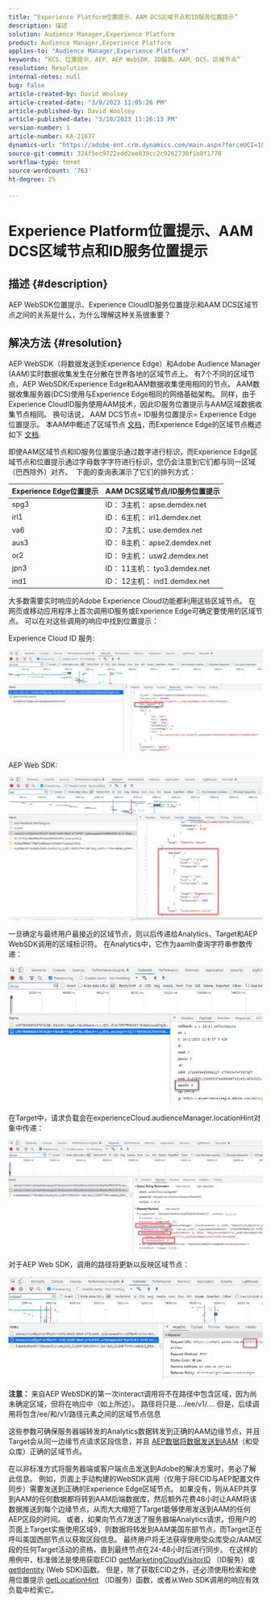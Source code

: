 ```yaml
---
title: “Experience Platform位置提示、AAM DCS区域节点和ID服务位置提示”
description: 描述
solution: Audience Manager,Experience Platform
product: Audience Manager,Experience Platform
applies-to: "Audience Manager,Experience Platform"
keywords: “KCS、位置提示、AEP、AEP WebSDK、ID服务、AAM、DCS、区域节点”
resolution: Resolution
internal-notes: null
bug: false
article-created-by: David Woolsey
article-created-date: "3/9/2023 11:05:26 PM"
article-published-by: David Woolsey
article-published-date: "3/10/2023 11:26:13 PM"
version-number: 1
article-number: KA-21677
dynamics-url: "https://adobe-ent.crm.dynamics.com/main.aspx?forceUCI=1&pagetype=entityrecord&etn=knowledgearticle&id=6efc75d8-cebe-ed11-83ff-6045bd006239"
source-git-commit: 324f5ec9722edd2ee039cc2c9262730f1b8f1770
workflow-type: tm+mt
source-wordcount: '763'
ht-degree: 2%

---
```


# Experience Platform位置提示、AAM DCS区域节点和ID服务位置提示

## 描述 {#description}

AEP WebSDK位置提示、Experience CloudID服务位置提示和AAM DCS区域节点之间的关系是什么，为什么理解这种关系很重要？

## 解决方法 {#resolution}


AEP WebSDK（将数据发送到Experience Edge）和Adobe Audience Manager (AAM)实时数据收集发生在分散在世界各地的区域节点上。 有7个不同的区域节点，AEP WebSDK/Experience Edge和AAM数据收集使用相同的节点。 AAM数据收集服务器(DCS)使用与Experience Edge相同的网络基础架构。 同样，由于Experience CloudID服务使用AAM技术，因此ID服务位置提示与AAM区域数据收集节点相同。 换句话说， AAM DCS节点= ID服务位置提示= Experience Edge位置提示。 本AAM中概述了区域节点 [文档](https://experienceleague.adobe.com/docs/audience-manager/user-guide/api-and-sdk-code/dcs/dcs-api-reference/dcs-regions.html?lang=en)，而Experience Edge的区域节点概述如下 [文档](https://experienceleague.adobe.com/docs/experience-platform/edge-network-server-api/location-hints.html?lang=en).

即使AAM区域节点和ID服务位置提示通过数字进行标识，而Experience Edge区域节点和位置提示通过字母数字字符进行标识，您仍会注意到它们都与同一区域（巴西除外）对齐。  下面的查询表演示了它们的排列方式：


| Experience Edge位置提示 | AAM DCS区域节点/ID服务位置提示 |
| --- | --- |
| spg3 | ID： 3主机： apse.demdex.net |
| irl1 | ID： 6主机： irl1.demdex.net |
| va6 | ID： 7主机： use.demdex.net |
| aus3 | ID： 8主机： apse2.demdex.net |
| or2 | ID： 9主机： usw2.demdex.net |
| jpn3 | ID： 11主机： tyo3.demdex.net |
| ind1 | ID： 12主机： ind1.demdex.net |


大多数需要实时响应的Adobe Experience Cloud功能都利用这些区域节点。 在网页或移动应用程序上首次调用ID服务或Experience Edge可确定要使用的区域节点。 可以在对这些调用的响应中找到位置提示：

Experience Cloud ID 服务:

![](assets/e80a1235-77bf-ed11-83ff-6045bd006239.png)



AEP Web SDK:

![](assets/8f50cbb3-75bf-ed11-83ff-6045bd006239.png)

一旦确定与最终用户最接近的区域节点，则以后传递给Analytics、Target和AEP WebSDK调用的区域标识符。 在Analytics中，它作为aamlh查询字符串参数传递：

![](assets/33af14ff-77bf-ed11-83ff-6045bd006239.png)

在Target中，请求负载会在experienceCloud.audienceManager.locationHint对象中传递：

![](assets/dce94437-78bf-ed11-83ff-6045bd006239.png)

对于AEP Web SDK，调用的路径将更新以反映区域节点：

![](assets/8245a050-79bf-ed11-83ff-6045bd006239.png)

<b>注意： </b>来自AEP WebSDK的第一次interact调用将不在路径中包含区域，因为尚未确定区域，但将在响应中（如上所述）。 路径将只是..../ee/v1/.... 但是，后续调用将包含/ee/和/v1/路径元素之间的区域节点信息

这些参数可确保服务器端转发的Analytics数据转发到正确的AAM边缘节点，并且Target会从同一边缘节点请求区段信息，并且 [AEP数据将数据发送到AAM](https://experienceleague.adobe.com/docs/audience-manager/user-guide/implementation-integration-guides/integration-experience-platform/aam-aep-audience-sharing.html?lang=en)（和受众库）正确的区域节点。

在以非标准方式将服务器端或客户端点击发送到Adobe的解决方案时，务必了解此信息。 例如，页面上手动构建的WebSDK调用（仅用于将ECID与AEP配置文件同步）需要发送到正确的Experience Edge区域节点。 如果没有，则从AEP共享到AAM的任何数据都将转到AAM后端数据库，然后额外花费48小时让AAM将该数据推送到每个边缘节点，从而大大缩短了Target能够使用发送到AAM的任何AEP区段的时间。 或者，如果向节点7发送了服务器端Analytics请求，但用户的页面上Target实施使用区域9，则数据将转发到AAM美国东部节点，而Target正在呼叫美国西部节点以获取区段信息。 最终用户将无法获得使用受众库受众/AAM区段的任何Target活动的资格，直到最终节点在24-48小时后进行同步。 在这样的用例中，标准做法是使用获取ECID [getMarketingCloudVisitorID](https://experienceleague.adobe.com/docs/id-service/using/id-service-api/methods/getmcvid.html?lang=en) （ID服务）或 [getIdentity](https://experienceleague.adobe.com/docs/experience-platform/edge/extension/accessing-the-ecid.html?lang=en) (Web SDK)函数。 但是，除了获取ECID之外，还必须使用检索和使用位置提示 [getLocationHint](https://experienceleague.adobe.com/docs/id-service/using/id-service-api/methods/getlocationhint.html?lang=en) （ID服务）函数，或者从Web SDK调用的响应有效负载中检索它。








